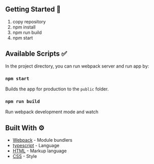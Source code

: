 

<!-- ![sd](https://i.imgur.com/zyOTGYU.png) -->


<!-- 
📺 [Link to project Live](https://delightful-muffin-433dfb.netlify.app/) -->

## Getting Started 🚀

1. copy repository
2. npm install
3. npm run build
4. npm start  

## Available Scripts ✅

In the project directory, you can run webpack server and run app by:

### `npm start`

Builds the app for production to the `public` folder.

### `npm run build`

Run webpack development mode and watch


## Built With ⚙

* [Webpack](https://webpack.js.org/concepts/) - Module bundlers
* [typescript](https://www.typescriptlang.org/) - Language
* [HTML](https://developer.mozilla.org/en-US/docs/Web/HTML) - Markup language
* [CSS](https://developer.mozilla.org/en-US/docs/Web/CSS) - Style
